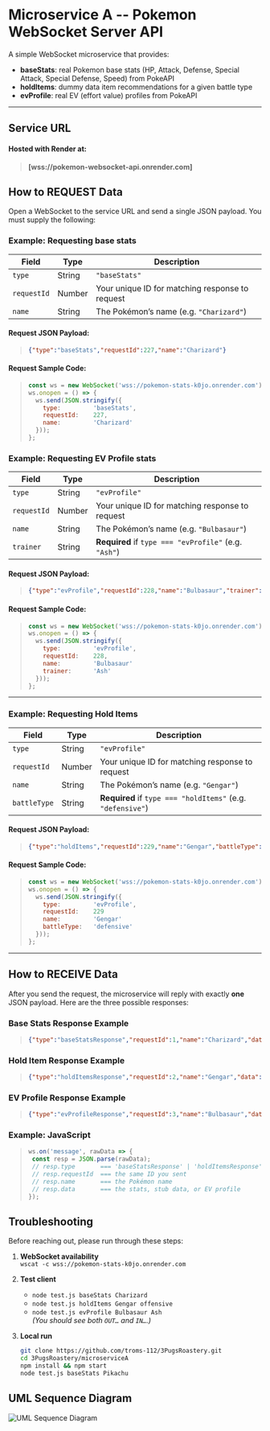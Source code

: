 # Microservice A -- Pokemon WebSocket Server API

A simple WebSocket microservice that provides:

- **baseStats**: real Pokemon base stats (HP, Attack, Defense, Special Attack, Special Defense, Speed) from PokeAPI
- **holdItems**: dummy data item recommendations for a given battle type
- **evProfile**: real EV (effort value) profiles from PokeAPI

---


## Service URL
#### Hosted with Render at:
>
> **[wss://pokemon-websocket-api.onrender.com]**
>


## How to REQUEST Data

Open a WebSocket to the service URL and send a single JSON payload. You must supply the following:


### Example: Requesting base stats

| Field       | Type     | Description                                                             |
|-------------|----------|-------------------------------------------------------------------------|
| `type`      | String   | `"baseStats"`                                                           |
| `requestId` | Number   | Your unique ID for matching response to request                         |
| `name`      | String   | The Pokémon’s name (e.g. `"Charizard"`)                                 |

#### Request JSON Payload:
>```json
> {"type":"baseStats","requestId":227,"name":"Charizard"}
>```
#### Request Sample Code: 
> ```js
> const ws = new WebSocket('wss://pokemon-stats-k0jo.onrender.com');
> ws.onopen = () => {
>   ws.send(JSON.stringify({
>     type:         'baseStats',
>     requestId:    227,
>     name:         'Charizard'
>   }));
> };



### Example: Requesting EV Profile stats

| Field       | Type     | Description                                                             |
|-------------|----------|-------------------------------------------------------------------------|
| `type`      | String   | `"evProfile"`                                                           |
| `requestId` | Number   | Your unique ID for matching response to request                         |
| `name`      | String   | The Pokémon’s name (e.g. `"Bulbasaur"`)                                 |
| `trainer`   | String   | **Required** if `type === "evProfile"` (e.g. `"Ash"`)                   |

#### Request JSON Payload:
>``` json
> {"type":"evProfile","requestId":228,"name":"Bulbasaur","trainer":"Ash"}
>```
#### Request Sample Code: 
>```js
> const ws = new WebSocket('wss://pokemon-stats-k0jo.onrender.com');
> ws.onopen = () => {
>   ws.send(JSON.stringify({
>     type:         'evProfile',
>     requestId:    228,
>     name:         'Bulbasaur'
>     trainer:      'Ash'
>   }));
> };
> ```


---


### Example: Requesting Hold Items

| Field       | Type     | Description                                                             |
|-------------|----------|-------------------------------------------------------------------------|
| `type`      | String   | `"evProfile"`                                                           |
| `requestId` | Number   | Your unique ID for matching response to request                         |
| `name`      | String   | The Pokémon’s name (e.g. `"Gengar"`)                                    |
| `battleType`| String   | **Required** if `type === "holdItems"` (e.g. `"defensive"`)             |

#### Request JSON Payload:
> ```json 
> {"type":"holdItems","requestId":229,"name":"Gengar","battleType":"defensive"}
>```

#### Request Sample Code:
> ```js
> const ws = new WebSocket('wss://pokemon-stats-k0jo.onrender.com');
> ws.onopen = () => {
>   ws.send(JSON.stringify({
>     type:         'evProfile',
>     requestId:    229
>     name:         'Gengar'
>     battleType:   'defensive'
>   }));
> };
> ```


---


## How to RECEIVE Data

After you send the request, the microservice will reply with exactly **one** JSON payload.
Here are the three possible responses:

### Base Stats Response Example
>```json
> {"type":"baseStatsResponse","requestId":1,"name":"Charizard","data":{"hp":78,"attack":84,"defense":78, "special_attack":109,"special_defense":85,"speed":100}}
> ```

### Hold Item Response Example 
>```json
> {"type":"holdItemsResponse","requestId":2,"name":"Gengar","data":[{"item":"Leftovers","justification":"Provides  passive healing each turn"},{"item":"Choice Scarf","justification":"Boosts speed but locks move"}]}
> ```

### EV Profile Response Example
>```json
> {"type":"evProfileResponse","requestId":3,"name":"Bulbasaur","data":{"hp":1,"attack":0,"defense":0,"special_attack":0,"special_defense":0,"speed":1}}
> ```

### Example: JavaScript
> ```js
> ws.on('message', rawData => {
>  const resp = JSON.parse(rawData);
>  // resp.type       === 'baseStatsResponse' | 'holdItemsResponse' | 'evProfileResponse'
>  // resp.requestId  === the same ID you sent
>  // resp.name       === the Pokémon name
>  // resp.data       === the stats, stub data, or EV profile
>});
> ```

## Troubleshooting

Before reaching out, please run through these steps:

1. **WebSocket availability**  
   `wscat -c wss://pokemon-stats-k0jo.onrender.com`

2. **Test client**  
   - `node test.js baseStats Charizard`  
   - `node test.js holdItems Gengar offensive`  
   - `node test.js evProfile Bulbasaur Ash`  
   _(You should see both `OUT…` and `IN…`.)_

3. **Local run**  
   ```bash
   git clone https://github.com/troms-112/3PugsRoastery.git
   cd 3PugsRoastery/microserviceA
   npm install && npm start
   node test.js baseStats Pikachu


## UML Sequence Diagram

![UML Sequence Diagram](microServiceA.png)
